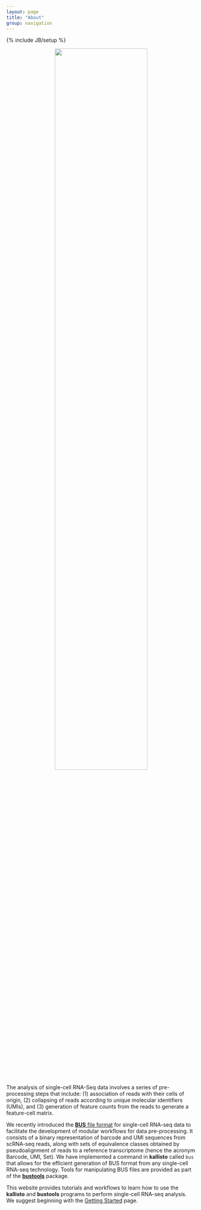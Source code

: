 ```yaml
---
layout: page
title: "About"
group: navigation
---
```


{% include JB/setup %}

<p align="center">
<img src="https://user-images.githubusercontent.com/10369156/58990086-06c81500-879a-11e9-886b-7e4a690c5862.png" width="70%" />
</p>


The analysis of single-cell RNA-Seq data involves a series of pre-processing steps that include: (1) association of reads with their cells of origin, (2) collapsing of reads according to unique molecular identifiers (UMIs), and (3) generation of feature counts from the reads to generate a feature-cell matrix.

We recently introduced the [__BUS__ file format](https://academic.oup.com/bioinformatics/advance-article/doi/10.1093/bioinformatics/btz279/5487510) for single-cell RNA-seq data to facilitate the development of modular workflows for data pre-processing. It consists of a binary representation of barcode and UMI sequences from scRNA-seq reads, along with sets of equivalence classes obtained by pseudoalignment of reads to a reference transcriptome (hence the acronym Barcode, UMI, Set). We have implemented a command in __kallisto__ called `bus` that allows for the efficient generation of BUS format from any single-cell RNA-seq technology. Tools for manipulating BUS files are provided as part of the [__bustools__](https://bustools.github.io/) package. 

This website provides tutorials and workflows to learn how to use the __kallisto__ and __bustools__ programs to perform single-cell RNA-seq analysis. We suggest beginning with the [Getting Started](getting_started.html) page.
